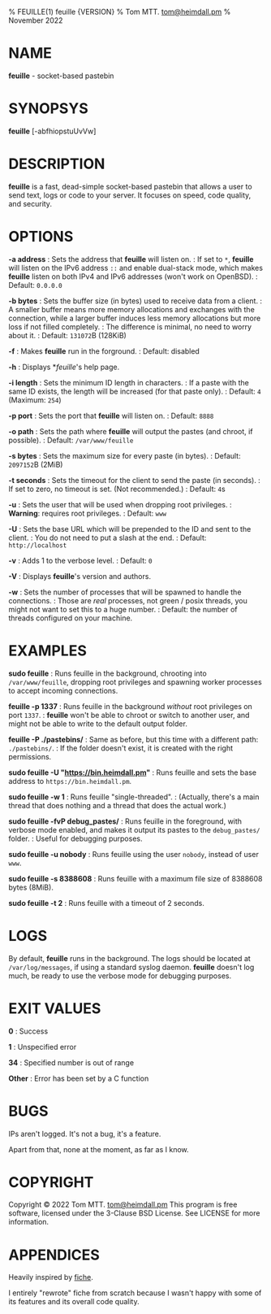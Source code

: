 % FEUILLE(1) feuille {VERSION}
% Tom MTT. <tom@heimdall.pm>
% November 2022

# NAME
**feuille** - socket-based pastebin

# SYNOPSYS
**feuille** [-abfhiopstuUvVw]

# DESCRIPTION
**feuille** is a fast, dead-simple socket-based pastebin that allows a
user to send text, logs or code to your server. It focuses on speed,
code quality, and security.

# OPTIONS
**-a address**
: Sets the address that **feuille** will listen on.
: If set to `*`, **feuille** will listen on the IPv6 address `::` and
enable dual-stack mode, which makes **feuille** listen on both IPv4
and IPv6 addresses (won't work on OpenBSD).
: Default: `0.0.0.0`

**-b bytes**
: Sets the buffer size (in bytes) used to receive data from a client.
: A smaller buffer means more memory allocations and exchanges with
  the connection, while a larger buffer induces less memory allocations
  but more loss if not filled completely.
: The difference is minimal, no need to worry about it.
: Default: `131072`B (128KiB)

**-f**
: Makes **feuille** run in the forground.
: Default: disabled

**-h**
: Displays **feuille*'s help page.

**-i length**
: Sets the minimum ID length in characters.
: If a paste with the same ID exists, the length will be increased
(for that paste only).
: Default: `4` (Maximum: `254`)

**-p port**
: Sets the port that **feuille** will listen on.
: Default: `8888`

**-o path**
: Sets the path where **feuille** will output the pastes (and chroot,
if possible).
: Default: `/var/www/feuille`

**-s bytes**
: Sets the maximum size for every paste (in bytes).
: Default: `2097152`B (2MiB)

**-t seconds**
: Sets the timeout for the client to send the paste (in seconds).
: If set to zero, no timeout is set. (Not recommended.)
: Default: `4`s

**-u**
: Sets the user that will be used when dropping root privileges.
: **Warning**: requires root privileges.
: Default: `www`

**-U**
: Sets the base URL which will be prepended to the ID and sent to the
client.
: You do not need to put a slash at the end.
: Default: `http://localhost`

**-v**
: Adds 1 to the verbose level.
: Default: `0`

**-V**
: Displays **feuille**'s version and authors.

**-w**
: Sets the number of processes that will be spawned to handle the
connections.
: Those are *real* processes, not green / posix threads,
you might not want to set this to a huge number.
: Default: the number of threads configured on your machine.

# EXAMPLES

**sudo feuille**
: Runs feuille in the background, chrooting into `/var/www/feuille`,
dropping root privileges and spawning worker processes to accept
incoming connections.

**feuille -p 1337**
: Runs feuille in the background *without* root privileges on port
`1337`.
: **feuille** won't be able to chroot or switch to another user, and
might not be able to write to the default output folder.

**feuille -P ./pastebins/**
: Same as before, but this time with a different path: `./pastebins/`.
: If the folder doesn't exist, it is created with the right
permissions.

**sudo feuille -U "https://bin.heimdall.pm"**
: Runs feuille and sets the base address to `https://bin.heimdall.pm`.

**sudo feuille -w 1**
: Runs feuille "single-threaded".
: (Actually, there's a main thread that does nothing and a thread
that does the actual work.)

**sudo feuille -fvP debug_pastes/**
: Runs feuille in the foreground, with verbose mode enabled, and
makes it output its pastes to the `debug_pastes/` folder.
: Useful for debugging purposes.

**sudo feuille -u nobody**
: Runs feuille using the user `nobody`, instead of user `www`.

**sudo feuille -s 8388608**
: Runs feuille with a maximum file size of 8388608 bytes (8MiB).

**sudo feuille -t 2**
: Runs feuille with a timeout of 2 seconds.

# LOGS
By default, **feuille** runs in the background. The logs should be
located at `/var/log/messages`, if using a standard syslog daemon.
**feuille** doesn't log much, be ready to use the verbose mode for
debugging purposes.

# EXIT VALUES
**0**
: Success

**1**
: Unspecified error

**34**
: Specified number is out of range

**Other**
: Error has been set by a C function

# BUGS
IPs aren't logged. It's not a bug, it's a feature.

Apart from that, none at the moment, as far as I know.

# COPYRIGHT
Copyright © 2022 Tom MTT. <tom@heimdall.pm>
This program is free software, licensed under the 3-Clause BSD License.
See LICENSE for more information.

# APPENDICES
Heavily inspired by [fiche](https://github.com/solusipse/fiche).

I entirely "rewrote" fiche from scratch because I wasn't happy with
some of its features and its overall code quality.
